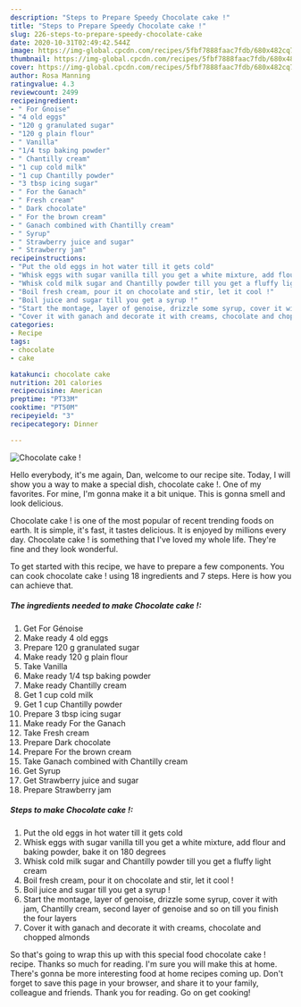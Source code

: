 ```yaml
---
description: "Steps to Prepare Speedy Chocolate cake !"
title: "Steps to Prepare Speedy Chocolate cake !"
slug: 226-steps-to-prepare-speedy-chocolate-cake
date: 2020-10-31T02:49:42.544Z
image: https://img-global.cpcdn.com/recipes/5fbf7888faac7fdb/680x482cq70/chocolate-cake-recipe-main-photo.jpg
thumbnail: https://img-global.cpcdn.com/recipes/5fbf7888faac7fdb/680x482cq70/chocolate-cake-recipe-main-photo.jpg
cover: https://img-global.cpcdn.com/recipes/5fbf7888faac7fdb/680x482cq70/chocolate-cake-recipe-main-photo.jpg
author: Rosa Manning
ratingvalue: 4.3
reviewcount: 2499
recipeingredient:
- " For Gnoise"
- "4 old eggs"
- "120 g granulated sugar"
- "120 g plain flour"
- " Vanilla"
- "1/4 tsp baking powder"
- " Chantilly cream"
- "1 cup cold milk"
- "1 cup Chantilly powder"
- "3 tbsp icing sugar"
- " For the Ganach"
- " Fresh cream"
- " Dark chocolate"
- " For the brown cream"
- " Ganach combined with Chantilly cream"
- " Syrup"
- " Strawberry juice and sugar"
- " Strawberry jam"
recipeinstructions:
- "Put the old eggs in hot water till it gets cold"
- "Whisk eggs with sugar vanilla till you get a white mixture, add flour and baking powder, bake it on 180 degrees"
- "Whisk cold milk sugar and Chantilly powder till you get a fluffy light cream"
- "Boil fresh cream, pour it on chocolate and stir, let it cool !"
- "Boil juice and sugar till you get a syrup !"
- "Start the montage, layer of genoise, drizzle some syrup, cover it with jam, Chantilly cream, second layer of genoise and so on till you finish the four layers"
- "Cover it with ganach and decorate it with creams, chocolate and chopped almonds"
categories:
- Recipe
tags:
- chocolate
- cake

katakunci: chocolate cake 
nutrition: 201 calories
recipecuisine: American
preptime: "PT33M"
cooktime: "PT50M"
recipeyield: "3"
recipecategory: Dinner

---
```



![Chocolate cake !](https://img-global.cpcdn.com/recipes/5fbf7888faac7fdb/680x482cq70/chocolate-cake-recipe-main-photo.jpg)

Hello everybody, it's me again, Dan, welcome to our recipe site. Today, I will show you a way to make a special dish, chocolate cake !. One of my favorites. For mine, I'm gonna make it a bit unique. This is gonna smell and look delicious.

Chocolate cake ! is one of the most popular of recent trending foods on earth. It is simple, it's fast, it tastes delicious. It is enjoyed by millions every day. Chocolate cake ! is something that I've loved my whole life. They're fine and they look wonderful.




To get started with this recipe, we have to prepare a few components. You can cook chocolate cake ! using 18 ingredients and 7 steps. Here is how you can achieve that.

<!--inarticleads1-->

##### The ingredients needed to make Chocolate cake !:

1. Get  For Génoise
1. Make ready 4 old eggs
1. Prepare 120 g granulated sugar
1. Make ready 120 g plain flour
1. Take  Vanilla
1. Make ready 1/4 tsp baking powder
1. Make ready  Chantilly cream
1. Get 1 cup cold milk
1. Get 1 cup Chantilly powder
1. Prepare 3 tbsp icing sugar
1. Make ready  For the Ganach
1. Take  Fresh cream
1. Prepare  Dark chocolate
1. Prepare  For the brown cream
1. Take  Ganach combined with Chantilly cream
1. Get  Syrup
1. Get  Strawberry juice and sugar
1. Prepare  Strawberry jam




<!--inarticleads2-->

##### Steps to make Chocolate cake !:

1. Put the old eggs in hot water till it gets cold
1. Whisk eggs with sugar vanilla till you get a white mixture, add flour and baking powder, bake it on 180 degrees
1. Whisk cold milk sugar and Chantilly powder till you get a fluffy light cream
1. Boil fresh cream, pour it on chocolate and stir, let it cool !
1. Boil juice and sugar till you get a syrup !
1. Start the montage, layer of genoise, drizzle some syrup, cover it with jam, Chantilly cream, second layer of genoise and so on till you finish the four layers
1. Cover it with ganach and decorate it with creams, chocolate and chopped almonds




So that's going to wrap this up with this special food chocolate cake ! recipe. Thanks so much for reading. I'm sure you will make this at home. There's gonna be more interesting food at home recipes coming up. Don't forget to save this page in your browser, and share it to your family, colleague and friends. Thank you for reading. Go on get cooking!

